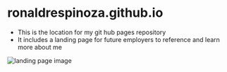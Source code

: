 # ronaldrespinoza.github.io
* This is the location for my git hub pages repository
* It includes a landing page for future employers to reference and learn more about me

![landing page image](https://ronaldrespinoza.github.io/images/github_landingPage.png)
